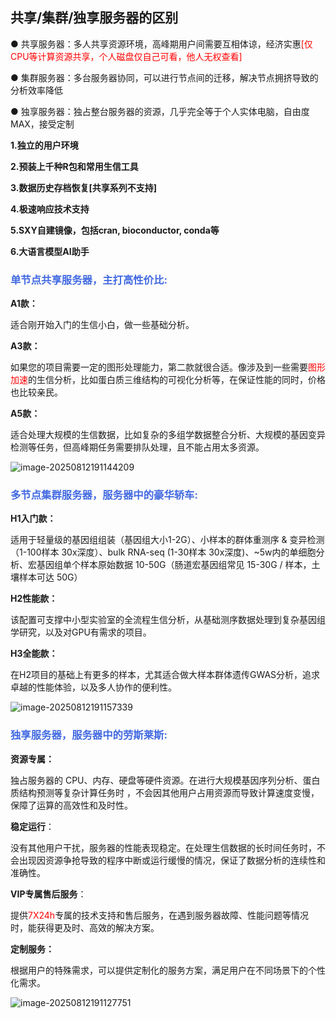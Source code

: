 ## 共享/集群/独享服务器的区别

● 共享服务器：多人共享资源环境，高峰期用户间需要互相体谅，经济实惠<span style="color: red">[仅CPU等计算资源共享，个人磁盘仅自己可看，他人无权查看]</span>

● 集群服务器：多台服务器协同，可以进行节点间的迁移，解决节点拥挤导致的分析效率降低

● 独享服务器：独占整台服务器的资源，几乎完全等于个人实体电脑，自由度MAX，接受定制



**1.独立的用户环境**

**2.预装上千种R包和常用生信工具**

**3.数据历史存档恢复[共享系列不支持]**

**4.极速响应技术支持**

**5.SXY自建镜像，包括cran, bioconductor, conda等**

**6.大语言模型AI助手**



### <span style="color:royalblue">单节点共享服务器，主打高性价比:</span>

**A1款：**

适合刚开始入门的生信小白，做一些基础分析。

**A3款：**

如果您的项目需要一定的图形处理能力，第二款就很合适。像涉及到一些需要<span style="color: red">图形加速</span>的生信分析，比如蛋白质三维结构的可视化分析等，在保证性能的同时，价格也比较亲民。

**A5款：**

适合处理大规模的生信数据，比如复杂的多组学数据整合分析、大规模的基因变异检测等任务，但高峰期任务需要排队处理，且不能占用太多资源。

![image-20250812191144209](./image-20250812191144209.png)



### <span style="color:royalblue">多节点集群服务器，服务器中的豪华轿车:</span>

**H1入门款：**

适用于轻量级的基因组组装（基因组大小1-2G）、小样本的群体重测序 & 变异检测（1-100样本 30x深度）、bulk RNA-seq (1-30样本 30x深度)、~5w内的单细胞分析、宏基因组单个样本原始数据 10-50G（肠道宏基因组常见 15-30G / 样本，土壤样本可达 50G）

**H2性能款：**

该配置可支撑中小型实验室的全流程生信分析，从基础测序数据处理到复杂基因组学研究，以及对GPU有需求的项目。

**H3全能款：**

在H2项目的基础上有更多的样本，尤其适合做大样本群体遗传GWAS分析，追求卓越的性能体验，以及多人协作的便利性。

![image-20250812191157339](./image-20250812191157339.png)



### <span style="color:royalblue">独享服务器，服务器中的劳斯莱斯:</span>

**资源专属：**

独占服务器的 CPU、内存、硬盘等硬件资源。在进行大规模基因序列分析、蛋白质结构预测等复杂计算任务时 ，不会因其他用户占用资源而导致计算速度变慢，保障了运算的高效性和及时性。

**稳定运行**：

没有其他用户干扰，服务器的性能表现稳定。在处理生信数据的长时间任务时，不会出现因资源争抢导致的程序中断或运行缓慢的情况，保证了数据分析的连续性和准确性。

**VIP专属售后服务**：

提供<span style="color: red">7X24h</span>专属的技术支持和售后服务，在遇到服务器故障、性能问题等情况时，能获得更及时、高效的解决方案。

**定制服务：**

根据用户的特殊需求，可以提供定制化的服务方案，满足用户在不同场景下的个性化需求。

![image-20250812191127751](./image-20250812191127751.png)
